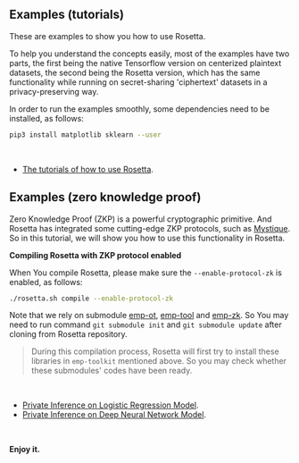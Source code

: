 ## Examples (tutorials)

These are examples to show you how to use Rosetta.

To help you understand the concepts easily, most of the examples have two parts, the first being the native Tensorflow version on centerized plaintext datasets, the second being the Rosetta version, which has the same functionality while running on secret-sharing 'ciphertext' datasets in a privacy-preserving way.

In order to run the examples smoothly, some dependencies need to be installed, as follows:

```sh
pip3 install matplotlib sklearn --user
```

<br/>


- [The tutorials of how to use Rosetta](./tutorials/README.md).



## Examples (zero knowledge proof)


Zero Knowledge Proof (ZKP) is a powerful cryptographic primitive. And Rosetta has integrated some cutting-edge ZKP protocols, such as [Mystique](https://eprint.iacr.org/2021/730). So in this tutorial, we will show you how to use this functionality in Rosetta.


**Compiling Rosetta with ZKP protocol enabled**

When You compile Rosetta, please make sure the `--enable-protocol-zk`  is enabled, as follows: 

```bash
./rosetta.sh compile --enable-protocol-zk
```

Note that we rely on submodule [emp-ot](https://github.com/emp-toolkit/emp-ot), [emp-tool](https://github.com/emp-toolkit/emp-tool) and [emp-zk](https://github.com/emp-toolkit/emp-zk).  So You may need to run command `git submodule init` and `git submodule update`  after cloning from Rosetta repository.

>  During this compilation process, Rosetta will first try to install these libraries in `emp-toolkit` mentioned above. So you may check whether these submodules' codes have been ready.



<br/>

- [Private Inference on Logistic Regression Model](./zkp_resnet/README.md).
- [Private Inference on Deep Neural Network Model](./zkp_lr/README.md).



<br/>


**Enjoy it.**
